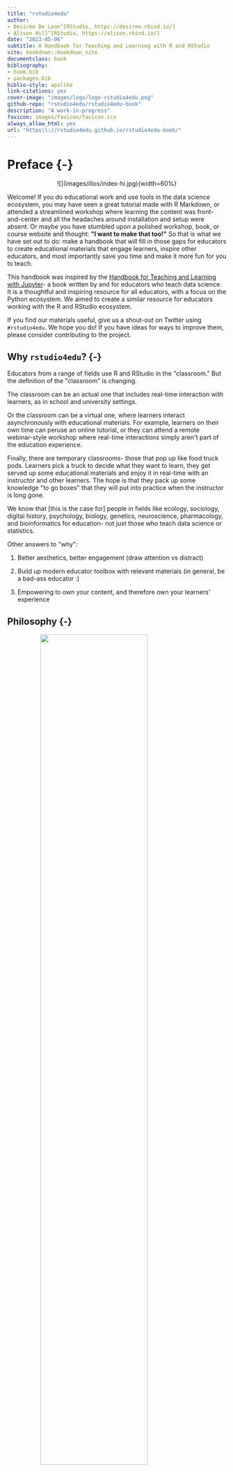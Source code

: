 ```yaml
--- 
title: "rstudio4edu"
author:
- Desirée De Leon^[RStudio, https://desiree.rbind.io/]
- Alison Hill^[RStudio, https://alison.rbind.io/]
date: "2023-05-06"
subtitle: A Handbook for Teaching and Learning with R and RStudio
site: bookdown::bookdown_site
documentclass: book
bibliography:
- book.bib
- packages.bib
biblio-style: apalike
link-citations: yes
cover-image: "images/logo/logo-rstudio4edu.png"
github-repo: "rstudio4edu/rstudio4edu-book"
description: "A work-in-progress"
favicon: images/favicon/favicon.ico
always_allow_html: yes
url: "https\\://rstudio4edu.github.io/rstudio4edu-book/"
---
```


# Preface {-}



<center>![](images/illos/index-hi.jpg){width=60%}</center>


Welcome! If you do educational work and use tools in the data science ecosystem, you may have seen a great tutorial made with R Markdown, or attended a streamlined workshop where learning the content was front-and-center and all the headaches around installation and setup were absent. Or maybe you have stumbled upon a polished workshop, book, or course website and thought: __"I want to make that too!"__ So that is what we have set out to do: make a handbook that will fill in those gaps for educators to create educational materials that engage learners, inspire other educators, and most importantly save you time and make it more fun for you to teach.

This handbook was inspired by the [Handbook for Teaching and Learning with Jupyter](https://jupyter4edu.github.io/jupyter-edu-book/)- a book written by and for educators who teach data science. It is a thoughtful and inspiring resource for all educators, with a focus on the Python ecosystem. We aimed to create a similar resource for educators working with the R and RStudio ecosystem. 

If you find our materials useful, give us a shout-out on Twitter using `#rstudio4edu`. We hope you do! If you have ideas for ways to improve them, please consider contributing to the project.


## Why `rstudio4edu`? {-}

Educators from a range of fields use R and RStudio in the "classroom." But the definition of the "classroom" is changing. 

The classroom can be an actual one that includes real-time interaction with learners, as in school and university settings. 

Or the classroom can be a virtual one, where learners interact asynchronously with educational materials. For example, learners on their own time can peruse an online tutorial, or they can attend a remote webinar-style workshop where real-time interactions simply aren't part of the education experience.

Finally, there are temporary classrooms- those that pop up like food truck pods. Learners pick a truck to decide what they want to learn, they get served up some educational materials and enjoy it in real-time with an instructor and other learners. The hope is that they pack up some knowledge "to go boxes" that they will put into practice when the instructor is long gone.

We know that [this is the case for] people in fields like ecology, sociology, digital history, psychology, biology, genetics, neuroscience, pharmacology, and bioinformatics for education- not just those who teach data science or statistics.

Other answers to "why":

1. Better aesthetics, better engagement (draw attention vs distract)

1. Build up modern educator toolbox with relevant materials (in general, be a bad-ass educator :)

1. Empowering to own your content, and therefore own your learners' experience


## Philosophy {-}

<img src="images/illos/index-welcome.jpg" width="70%" style="display: block; margin: auto;" />

Paraphrasing from Jenny Bryan and Jim Hester's ["What They Forgot to Teach You About R"](https://whattheyforgot.org/index.html):

> *"We focus on building holistic and project-oriented workflows that address the most common sources of friction in creating educational materials, __outside of doing the teaching itself__."*


1. **Just in time learning:** we aimed to show educators how to use tools that you need, as you need them. We encourage you to take an "à la carte" approach to this handbook- skim the table of contents, take what you need when you need it, and skip what you don't need (until you decide that you do!).

1. [**Eat cake first**](https://bit.ly/let-eat-cake): we try to show you the quickest, simplest way to do something you need to do right off the bat. Some of the time, there is a better but more complex workflow that you *could* adopt later, so we have tried to point you in that direction too. But in general, we aim for starting with "good enough" practices instead of "perfect." 

1. **Get your hands dirty:** we want you to be able to make everything we show you. So we've built a lot of different ways for you to get your hands dirty right away, like demo repositories you can clone and deploy "out of the box", templates you can customize, and lots of example content. We hope these will inspire you to experiment, play, and create.



## Who are you? {-}

<img src="images/illos/index-who-are-you.jpg" width="80%" style="display: block; margin: auto;" />

Who did we make this handbook for? We envision that this handbook is for all end-user teachers: teaching may or may not be part of your formal job description, you may not have formal training in how to teach, and you may teach in a formal classroom setting, but you may also teach virtually (via webinars or online tutorials), or perhaps you teach in short but intense bursts like in-person workshops and small-group trainings. 

In short, if you are a person who needs or wants to create educational materials using R / RStudio, then we hope you'll find this handbook useful- it is definitely for you.

1. **Lucy:** Lucy is a professor of neuropsychology who also teaches stats to first year graduate students. She is comfortable using R in her research but experiences imposter syndrome when in conversation with colleagues who have had formal training in computer science. She'd like to learn how to use R in her course in a way that won't overcomplicate things for students and will maximize instruction time (and minimize set up time). Lucy is juggling half a dozen responsibilities at work, and doesn’t have a lot of time to learn or test out many new systems for delivering her teaching content. 

1. **Willis:** Willis Workshopper is a senior data scientist and is responsible for training his (remote) company's team and occasionally leads in-person workshops. Willis considers himself an experienced programmer. He uses R all the time for analysis, but needs a platform that will allow him to create and organize one-time training materials-- he'd like all materials to be easily implemented by users in both remote (work team) and in-person (workshop) contexts. He can be particular about his material's aesthetics and layout and wants the ability to customize everything. 

1. **Ona**: Ona heads a team that assists researchers and organizations design and track their project progress. She needs to train up her team of employess who have different R skill levels (sometimes none). Ona knows R but would not call herself a programmer, and she essentially knows nothing about web development. She has been emailing R files back-and-forth with team members as a means of sharing results and analysis, but she knows there has to be a better way to do this. When she tries to dive into resources to learn once and for all how to create a better system, she feels overwhelmed and lost. Additionally, her team is limited in budget and time and does not have have the energy to absorb longform manuals.


## What is in this handbook? {-}

Some high-level organizational highlights, like:

+ The first section "For all educators" includes blah. 

+ The next section on "Creating educational content" goes deeper into the R Markdown package, including complementary packages, tools, and worflows, for making new educational content using R and RStudio.

+ In "Creating educational projects", we provide a roadmap for navigating some of the R Markdown extension packages that are designed for projects with collections of R Markdown documents (as opposed to a single document). We offer some perspectives specific to educators to help you decide which projects work when. 
    + Note: we provide step-by-step guidance for how to actually use these packages in the "Cookbooks" sections later in the book.
  
...

+ The last sections of the book are our cookbooks for educators. Although learning materials for many of these recipes already exist in various palaces, they are often difficult to discover and not designed with educators in mind. We aimed to highlight the most useful features, using input from R and RStudio educators with years of teaching experience.

Finally, we want to point out a few pragmatic features (could include a diagram here to help aid usability?):

1. For every chapter you can download the `.Rmd` source file that created it by clicking on the download button <i class="fa fa-download"></i> in the upper toolbar. 

1. The button to the left <i class ="fa fa-edit"></i> allows you to edit (say more about how this works). 

1. Clicking on the GitHub icon <i class = "fa fa-github"></i> on the far right takes you to the source repository for this book. 

1. How to search within this book: https://github.com/rstudio/bookdown/issues/216. You can click on the <i class="fa fa-info"></i> see the instructions.

## What did we leave out? {-}

on purpose

* Shiny

* Pedagogy- we think this is very well covered in other resources. In particular, we recommend [*Teaching Tech Together*](http://teachtogether.tech/) by [Greg Wilson](http://third-bit.com/), as well as his "What to Read Instead" [book recommendations](http://teachtogether.tech/#s:intro-instead). [Software Carpentry](https://carpentries.github.io/instructor-training/) also has a very popular and effective two-day instructor training workshop that we highly recommend.

https://openlearning.mit.edu/mit-faculty/research-based-learning-findings


## Who are we? {-}

This 

## Contributing {-}

I love this resource: https://edav.info/contribute.html

:::rstudio-tip
Through the book, we highlight specific ways that RStudio can expedite your package development workflow, in specially formatted sections like this.
:::

:::tip
RStudio exposes `load_all()` in the *Build* menu, in the *Build* pane via *More > Load All*, and in keyboard shortcuts Ctrl + Shift + L (Windows & Linux) or Cmd + Shift + L (macOS).
:::

:::gotcha
Watch out for "gotchas" along the way. We try our best to point out the tricky bits of a workflow.
:::

:::design
In tip boxes like this one, we'll point out design tips, to help you keep your page looking looking ✨fresh ✨.
:::

:::hat
These tips highlight advice and tricks from community members.
:::


